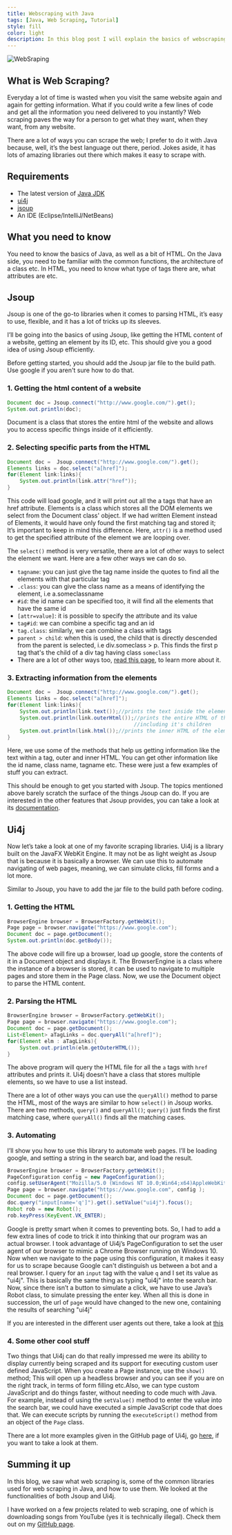 ```yaml
---
title: Webscraping with Java
tags: [Java, Web Scraping, Tutorial]
style: fill
color: light
description: In this blog post I will explain the basics of webscraping and the best tools you can use.
---
```


![WebSraping]({{site.baseurl}}/images/webscraping-with-java/feature.png)

## What is Web Scraping?

Everyday a lot of time is wasted when you visit the same website again and again for getting information. What if you could write a few lines of code and get all the information you need delivered to you instantly? Web scraping paves the way for a person to get what they want, when they want, from any website.

There are a lot of ways you can scrape the web; I prefer to do it with Java because, well, it’s the best language out there, period. Jokes aside, it has lots of amazing libraries out there which makes it easy to scrape with.

## Requirements

- The latest version of [Java JDK](http://www.oracle.com/technetwork/java/javase/downloads/index.html)
- [ui4j](https://mvnrepository.com/artifact/com.ui4j/ui4j-ide/1.1.0)
- [jsoup](https://jsoup.org/download)
- An IDE (Eclipse/IntelliJ/NetBeans)

## What you need to know

You need to know the basics of Java, as well as a bit of HTML. On the Java side, you need to be familiar with the common functions, the architecture of a class etc. In HTML, you need to know what type of tags there are, what attributes are etc.

## Jsoup

Jsoup is one of the go-to libraries when it comes to parsing HTML, it’s easy to use, flexible, and it has a lot of tricks up its sleeves.

I’ll be going into the basics of using Jsoup, like getting the HTML content of a website, getting an element by its ID, etc. This should give you a good idea of using Jsoup efficiently.

Before getting started, you should add the Jsoup jar file to the build path. Use google if you aren't sure how to do that.

### 1. Getting the html content of a website

```java
Document doc = Jsoup.connect("http://www.google.com/").get();
System.out.println(doc);
```

Document is a class that stores the entire html of the website and allows you to access specific things inside of it efficiently.

### 2. Selecting specific parts from the HTML

```java
Document doc =  Jsoup.connect("http://www.google.com/").get();
Elements links = doc.select("a[href]");
for(Element link:links){
    System.out.println(link.attr("href"));
}
```

This code will load google, and it will print out all the a tags that have an href attribute. Elements is a class which stores all the DOM elements we select from the Document class' object. If we had written Element instead of Elements, it would have only found the first matching tag and stored it; It’s important to keep in mind this difference. Here, `attr()` is a method used to get the specified attribute of the element we are looping over.

The `select()` method is very versatile, there are a lot of other ways to select the element we want. Here are a few other ways we can do so.

- `tagname`: you can just give the tag name inside the quotes to find all the elements with that particular tag
- `.class`: you can give the class name as a means of identifying the element, i.e a.someclassname
- `#id`: the id name can be specified too, it will find all the elements that have the same id
- `[attr=value]`: it is possible to specify the attribute and its value
- `tag#id`: we can combine a specific tag and an id
- `tag.class`: similarly, we can combine a class with tags
- `parent > child`: when this is used, the child that is directly descended from the parent is selected, i.e div.someclass > p. This finds the first p tag that's the child of a div tag having class `someclass`
- There are a lot of other ways too, [read this page](https://jsoup.org/cookbook/extracting-data/selector-syntax), to learn more about it.

### 3. Extracting information from the elements

```java
Document doc =  Jsoup.connect("http://www.google.com/").get();
Elements links = doc.select("a[href]");
for(Element link:links){
    System.out.println(link.text());//prints the text inside the element
    System.out.println(link.outerHtml());//prints the entire HTML of the element
                                         //including it's children
    System.out.println(link.html());//prints the inner HTML of the element
}
```

Here, we use some of the methods that help us getting information like the text within a tag, outer and inner HTML.
You can get other information like the id name, class name, tagname etc. These were just a few examples of stuff you can extract.

This should be enough to get you started with Jsoup. The topics mentioned above barely scratch the surface of the things Jsoup can do. If you are interested in the other features that Jsoup provides, you can take a look at its [documentation](https://jsoup.org/apidocs/).

## Ui4j

Now let’s take a look at one of my favorite scraping libraries. Ui4j is a library built on the JavaFX WebKit Engine. It may not be as light weight as Jsoup that is because it is basically a browser. We can use this to automate navigating of web pages, meaning, we can simulate clicks, fill forms and a lot more.

Similar to Jsoup, you have to add the jar file to the build path before coding.

### 1. Getting the HTML

```java
BrowserEngine browser = BrowserFactory.getWebKit();
Page page = browser.navigate("https://www.google.com");
Document doc = page.getDocument();
System.out.println(doc.getBody());
```

The above code will fire up a browser, load up google, store the contents of it in a Document object and displays it. The BrowserEngine is a class where the instance of a browser is stored, it can be used to navigate to multiple pages and store them in the Page class. Now, we use the Document object to parse the HTML content.

### 2. Parsing the HTML

```java
BrowserEngine browser = BrowserFactory.getWebKit();
Page page = browser.navigate("https://www.google.com");
Document doc = page.getDocument();
List<Element> aTagLinks = doc.queryAll("a[href]");
for(Element elm : aTagLinks){
    System.out.println(elm.getOuterHTML());
}
```

The above program will query the HTML file for all the `a` tags with `href` attributes and prints it. Ui4j doesn’t have a class that stores multiple elements, so we have to use a list instead.

There are a lot of other ways you can use the `queryAll()` method to parse the HTML, most of the ways are similar to how `select()` in Jsoup works. There are two methods, `query()` and `queryAll()`; `query()` just finds the first matching case, where `queryAll()` finds all the matching cases.

### 3. Automating

I’ll show you how to use this library to automate web pages. I’ll be loading google, and setting a string in the search bar, and load the result.

```java
BrowserEngine browser = BrowserFactory.getWebKit();
PageConfiguration config = new PageConfiguration();
config.setUserAgent("Mozilla/5.0 (Windows NT 10.0;Win64;x64)AppleWebKit/537.36(KHTML, like Gecko)Chrome/56.0.2924.87Safari/537.36");
Page page = browser.navigate("https://www.google.com", config );
Document doc = page.getDocument();
doc.query("input[name='q']").get().setValue("ui4j").focus();
Robot rob = new Robot();
rob.keyPress(KeyEvent.VK_ENTER);
```

Google is pretty smart when it comes to preventing bots. So, I had to add a few extra lines of code to trick it into thinking that our program was an actual browser. I took advantage of Ui4j’s PageConfiguration to set the user agent of our browser to mimic a Chrome Browser running on Windows 10. Now when we navigate to the page using this configuration, it makes it easy for us to scrape because Google can't distinguish us between a bot and a real browser. I query for an `input` tag with the value `q` and I set its value as  "ui4j". This is basically the same thing as typing "ui4j" into the search bar. Now, since there isn’t a button to simulate a click, we have to use Java’s Robot class, to simulate pressing the enter key. When all this is done in succession, the url of `page` would have changed to the new one, containing the results of searching "ui4j"

If you are interested in the different user agents out there, take a look at [this](https://techblog.willshouse.com/2012/01/03/most-common-user-agents/)

### 4. Some other cool stuff

Two things that Ui4j can do that really impressed me were its ability to display currently being scraped and its support for executing custom user defined JavaScript. When you create a Page instance, use the `show()` method; This will open up a headless browser and you can see if you are on the right track, in terms of form filling etc.Also, we can type custom JavaScript and do things faster, without needing to code much with Java. For example, instead of using the `setValue()` method to enter the value into the search bar, we could have executed a simple JavaScript code that does that. We can execute scripts by running the `executeScript()` method from an object of the `Page` class.

There are a lot more examples given in the GitHub page of Ui4j, go [here](https://github.com/ui4j/ui4j/tree/master/ui4j-sample/src/main/java/com/ui4j/sample), if you want to take a look at them.

## Summing it up

In this blog, we saw what web scraping is, some of the common libraries used for web scraping in Java, and how to use them. We looked at the functionalities of both Jsoup and Ui4j.

I have worked on a few projects related to web scraping, one of which is downloading songs from YouTube (yes it is technically illegal). Check them out on my [GitHub page](https://github.com/AakashSasikumar).